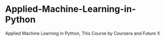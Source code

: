 # Applied-Machine-Learning-in-Python
Applied Machine Learning in Python, This Course by Coursera and Future X
